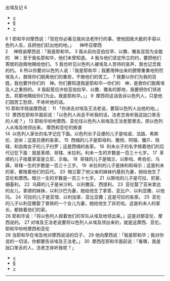 ﻿





 出埃及记 6




* [<](bible/EXO05.md)
* [6](bible/EXO.md)
* [>](bible/EXO07.md)



 
6 
1 耶和华对摩西说：「现在你必看见我向法老所行的事，使他因我大能的手容以色列人去，且把他们赶出他的地。」 　神呼召摩西  
2 　神晓谕摩西说：「我是耶和华。 
3 我从前向亚伯拉罕、以撒、雅各显现为全能的　神；至于我名耶和华，他们未曾知道。 
4 我与他们坚定所立的约，要把他们寄居的迦南地赐给他们。 
5 我也听见以色列人被埃及人苦待的哀声，我也记念我的约。 
6 所以你要对以色列人说：『我是耶和华；我要用伸出来的膀臂重重地刑罚埃及人，救赎你们脱离他们的重担，不做他们的苦工。 
7 我要以你们为我的百姓，我也要作你们的　神。你们要知道我是耶和华—你们的　神，是救你们脱离埃及人之重担的。 
8 我起誓应许给亚伯拉罕、以撒、雅各的那地，我要把你们领进去，将那地赐给你们为业。我是耶和华。』」 
9  摩西将这话告诉以色列人，只是他们因苦工愁烦，不肯听他的话。  
10 耶和华晓谕摩西说： 
11 「你进去对埃及王法老说，要容以色列人出他的地。」 
12  摩西在耶和华面前说：「以色列人尚且不听我的话，法老怎肯听我这拙口笨舌的人呢？」 
13 耶和华吩咐摩西、亚伦往以色列人和埃及王法老那里去，把以色列人从埃及地领出来。 摩西和亚伦的族谱  
14  以色列人家长的名字记在下面。以色列长子吕便的儿子是哈诺、法路、希斯伦、迦米；这是吕便的各家。 
15  西缅的儿子是耶母利、雅悯、阿辖、雅斤、琐辖，和迦南女子的儿子扫罗；这是西缅的各家。 
16  利未众子的名字按着他们的后代记在下面：就是革顺、哥辖、米拉利。利未一生的岁数是一百三十七岁。 
17  革顺的儿子按着家室是立尼、示每。 
18  哥辖的儿子是暗兰、以斯哈、希伯伦、乌薛。哥辖一生的岁数是一百三十三岁。 
19  米拉利的儿子是抹利和母示；这是利未的家，都按着他们的后代。 
20  暗兰娶了他父亲的妹妹约基别为妻，她给他生了亚伦和摩西。暗兰一生的岁数是一百三十七岁。 
21  以斯哈的儿子是可拉、尼斐、细基利。 
22  乌薛的儿子是米沙利、以利撒反、西提利。 
23  亚伦娶了亚米拿达的女儿，拿顺的妹妹，以利沙巴为妻，她给他生了拿答、亚比户、以利亚撒、以他玛。 
24  可拉的儿子是亚惜、以利加拿、亚比亚撒；这是可拉的各家。 
25  亚伦的儿子以利亚撒娶了普铁的一个女儿为妻，她给他生了非尼哈。这是利未人的家长，都按着他们的家。  
26 耶和华说：「将以色列人按着他们的军队从埃及地领出来。」这是对那亚伦、摩西说的。 
27 对埃及王法老说要将以色列人从埃及领出来的，就是这摩西、亚伦。 耶和华吩咐摩西和亚伦  
28 当耶和华在埃及地对摩西说话的日子， 
29 他向摩西说：「我是耶和华；我对你说的一切话，你都要告诉埃及王法老。」 
30  摩西在耶和华面前说：「看哪，我是拙口笨舌的人，法老怎肯听我呢？」 
* [<](bible/EXO05.md)
* [6](bible/EXO.md)
* [>](bible/EXO07.md)





---









